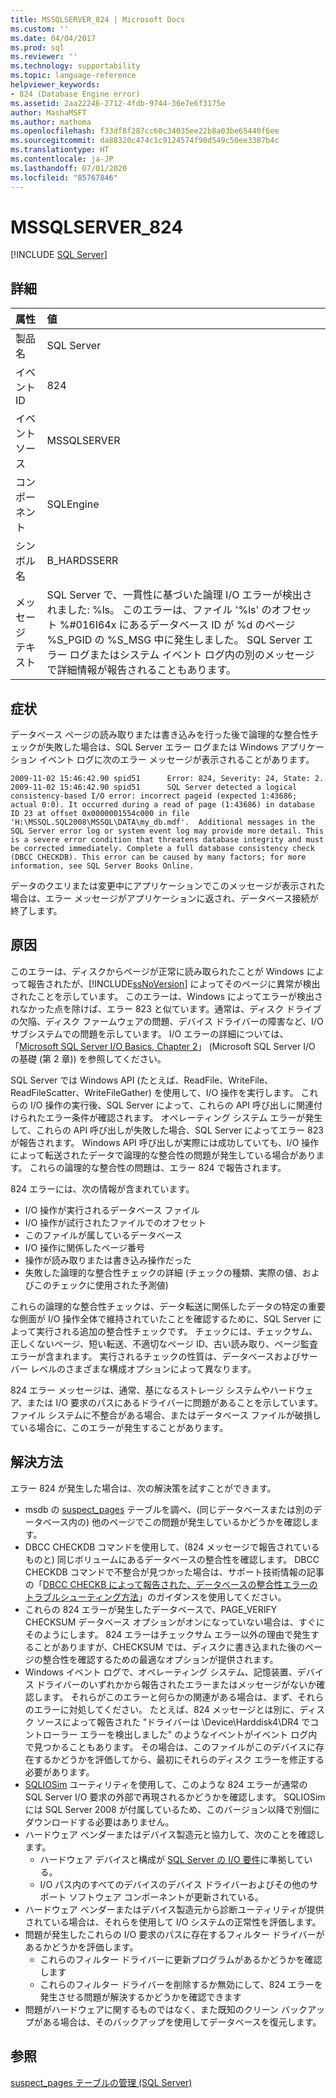 ```yaml
---
title: MSSQLSERVER_824 | Microsoft Docs
ms.custom: ''
ms.date: 04/04/2017
ms.prod: sql
ms.reviewer: ''
ms.technology: supportability
ms.topic: language-reference
helpviewer_keywords:
- 824 (Database Engine error)
ms.assetid: 2aa22246-2712-4fdb-9744-36e7e6f3175e
author: MashaMSFT
ms.author: mathoma
ms.openlocfilehash: f33df8f287cc60c34035ee22b8a03be65440f6ee
ms.sourcegitcommit: da88320c474c1c9124574f90d549c50ee3387b4c
ms.translationtype: HT
ms.contentlocale: ja-JP
ms.lasthandoff: 07/01/2020
ms.locfileid: "85767846"
---
```

# <a name="mssqlserver_824"></a>MSSQLSERVER_824
 [!INCLUDE [SQL Server](../../includes/applies-to-version/sqlserver.md)]
  
## <a name="details"></a>詳細  
  
| 属性 | 値 |  
| :-------- | :---- |  
|製品名|SQL Server|  
|イベント ID|824|  
|イベント ソース|MSSQLSERVER|  
|コンポーネント|SQLEngine|  
|シンボル名|B_HARDSSERR|  
|メッセージ テキスト|SQL Server で、一貫性に基づいた論理 I/O エラーが検出されました: %ls。 このエラーは、ファイル '%ls' のオフセット %#016I64x にあるデータベース ID が %d のページ %S_PGID の %S_MSG 中に発生しました。  SQL Server エラー ログまたはシステム イベント ログ内の別のメッセージで詳細情報が報告されることもあります。|  
  
## <a name="symptom"></a>症状  


データベース ページの読み取りまたは書き込みを行った後で論理的な整合性チェックが失敗した場合は、SQL Server エラー ログまたは Windows アプリケーション イベント ログに次のエラー メッセージが表示されることがあります。
 
``` 
2009-11-02 15:46:42.90 spid51      Error: 824, Severity: 24, State: 2.
2009-11-02 15:46:42.90 spid51      SQL Server detected a logical consistency-based I/O error: incorrect pageid (expected 1:43686; actual 0:0). It occurred during a read of page (1:43686) in database ID 23 at offset 0x0000001554c000 in file 'H:\MSSQL.SQL2008\MSSQL\DATA\my_db.mdf'.  Additional messages in the SQL Server error log or system event log may provide more detail. This is a severe error condition that threatens database integrity and must be corrected immediately. Complete a full database consistency check (DBCC CHECKDB). This error can be caused by many factors; for more information, see SQL Server Books Online.
```
 
データのクエリまたは変更中にアプリケーションでこのメッセージが表示された場合は、エラー メッセージがアプリケーションに返され、データベース接続が終了します。 
  
## <a name="cause"></a>原因
このエラーは、ディスクからページが正常に読み取られたことが Windows によって報告されたが、[!INCLUDE[ssNoVersion](../../includes/ssnoversion-md.md)] によってそのページに異常が検出されたことを示しています。 このエラーは、Windows によってエラーが検出されなかった点を除けば、エラー 823 と似ています。通常は、ディスク ドライブの欠陥、ディスク ファームウェアの問題、デバイス ドライバーの障害など、I/O サブシステムでの問題を示しています。 I/O エラーの詳細については、「[Microsoft SQL Server I/O Basics, Chapter 2](/previous-versions/sql/sql-server-2005/administrator/cc917726(v=technet.10))」 (Microsoft SQL Server I/O の基礎 (第 2 章)) を参照してください。  

SQL Server では Windows API (たとえば、ReadFile、WriteFile、ReadFileScatter、WriteFileGather) を使用して、I/O 操作を実行します。 これらの I/O 操作の実行後、SQL Server によって、これらの API 呼び出しに関連付けられたエラー条件が確認されます。 オペレーティング システム エラーが発生して、これらの API 呼び出しが失敗した場合、SQL Server によってエラー 823 が報告されます。 Windows API 呼び出しが実際には成功していても、I/O 操作によって転送されたデータで論理的な整合性の問題が発生している場合があります。 これらの論理的な整合性の問題は、エラー 824 で報告されます。
 
824 エラーには、次の情報が含まれています。

- I/O 操作が実行されるデータベース ファイル
- I/O 操作が試行されたファイルでのオフセット
- このファイルが属しているデータベース
- I/O 操作に関係したページ番号
- 操作が読み取りまたは書き込み操作だった
- 失敗した論理的な整合性チェックの詳細 (チェックの種類、実際の値、およびこのチェックに使用された予測値)
 
これらの論理的な整合性チェックは、データ転送に関係したデータの特定の重要な側面が I/O 操作全体で維持されていたことを確認するために、SQL Server によって実行される追加の整合性チェックです。 チェックには、チェックサム、正しくないページ、短い転送、不適切なページ ID、古い読み取り、ページ監査エラーが含まれます。 実行されるチェックの性質は、データベースおよびサーバー レベルのさまざまな構成オプションによって異なります。 
 
824 エラー メッセージは、通常、基になるストレージ システムやハードウェア、または I/O 要求のパスにあるドライバーに問題があることを示しています。 ファイル システムに不整合がある場合、またはデータベース ファイルが破損している場合に、このエラーが発生することがあります。

## <a name="resolution"></a>解決方法  

エラー 824 が発生した場合は、次の解決策を試すことができます。 

- msdb の [suspect_pages](../backup-restore/manage-the-suspect-pages-table-sql-server.md) テーブルを調べ、(同じデータベースまたは別のデータベース内の) 他のページでこの問題が発生しているかどうかを確認します。
- DBCC CHECKDB コマンドを使用して、(824 メッセージで報告されているものと) 同じボリュームにあるデータベースの整合性を確認します。 DBCC CHECKDB コマンドで不整合が見つかった場合は、サポート技術情報の記事の「[DBCC CHECKB によって報告された、データベースの整合性エラーのトラブルシューティング方法](https://support.microsoft.com/help/2015748/how-to-troubleshoot-database-consistency-errors-reported-by-dbcc-check)」のガイダンスを使用してください。
- これらの 824 エラーが発生したデータベースで、PAGE_VERIFY CHECKSUM データベース オプションがオンになっていない場合は、すぐにそのようにします。 824 エラーはチェックサム エラー以外の理由で発生することがありますが、CHECKSUM では、ディスクに書き込まれた後のページの整合性を確認するための最適なオプションが提供されます。
- Windows イベント ログで、オペレーティング システム、記憶装置、デバイス ドライバーのいずれかから報告されたエラーまたはメッセージがないか確認します。 それらがこのエラーと何らかの関連がある場合は、まず、それらのエラーに対処してください。 たとえば、824 メッセージとは別に、ディスク ソースによって報告された "ドライバーは \Device\Harddisk4\DR4 でコントローラー エラーを検出しました" のようなイベントがイベント ログ内で見つかることもあります。 その場合は、このファイルがこのデバイスに存在するかどうかを評価してから、最初にそれらのディスク エラーを修正する必要があります。
- [SQLIOSim](https://support.microsoft.com/help/231619/how-to-use-the-sqliosim-utility-to-simulate-sql-server-activity-on-a-d) ユーティリティを使用して、このような 824 エラーが通常の SQL Server I/O 要求の外部で再現されるかどうかを確認します。 SQLIOSim には SQL Server 2008 が付属しているため、このバージョン以降で別個にダウンロードする必要はありません。
- ハードウェア ベンダーまたはデバイス製造元と協力して、次のことを確認します。
   - ハードウェア デバイスと構成が [SQL Server の I/O 要件](https://support.microsoft.com/help/967576/microsoft-sql-server-database-engine-input-output-requirements)に準拠している。
   - I/O パス内のすべてのデバイスのデバイス ドライバーおよびその他のサポート ソフトウェア コンポーネントが更新されている。
- ハードウェア ベンダーまたはデバイス製造元から診断ユーティリティが提供されている場合は、それらを使用して I/O システムの正常性を評価します。
- 問題が発生したこれらの I/O 要求のパスに存在するフィルター ドライバーがあるかどうかを評価します。
   - これらのフィルター ドライバーに更新プログラムがあるかどうかを確認します
   - これらのフィルター ドライバーを削除するか無効にして、824 エラーを発生させる問題が解決するかどうかを確認できます
- 問題がハードウェアに関するものではなく、また既知のクリーン バックアップがある場合は、そのバックアップを使用してデータベースを復元します。  

## <a name="see-also"></a>参照  
[suspect_pages テーブルの管理 &#40;SQL Server&#41;](~/relational-databases/backup-restore/manage-the-suspect-pages-table-sql-server.md)  
  
